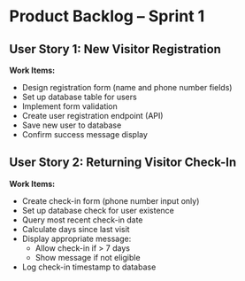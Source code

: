 # Product Backlog – Sprint 1

## User Story 1: New Visitor Registration
**Work Items:**
- Design registration form (name and phone number fields)
- Set up database table for users
- Implement form validation
- Create user registration endpoint (API)
- Save new user to database
- Confirm success message display

## User Story 2: Returning Visitor Check-In
**Work Items:**
- Create check-in form (phone number input only)
- Set up database check for user existence
- Query most recent check-in date
- Calculate days since last visit
- Display appropriate message:
  - Allow check-in if > 7 days
  - Show message if not eligible
- Log check-in timestamp to database
